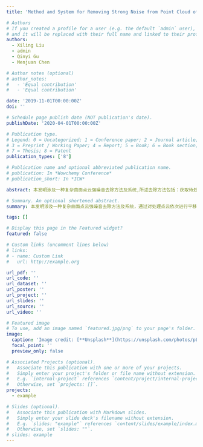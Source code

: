 ```yaml
---
title: 'Method and System for Removing Strong Noise from Point Cloud of Complex Curved Surface'

# Authors
# If you created a profile for a user (e.g. the default `admin` user), write the username (folder name) here
# and it will be replaced with their full name and linked to their profile.
authors:
  - Xiling Liu
  - admin
  - Qinyi Gu
  - Menjuan Chen

# Author notes (optional)
# author_notes:
#   - 'Equal contribution'
#   - 'Equal contribution'

date: '2019-11-01T00:00:00Z'
doi: ''

# Schedule page publish date (NOT publication's date).
publishDate: '2020-04-01T00:00:00Z'

# Publication type.
# Legend: 0 = Uncategorized; 1 = Conference paper; 2 = Journal article;
# 3 = Preprint / Working Paper; 4 = Report; 5 = Book; 6 = Book section;
# 7 = Thesis; 8 = Patent
publication_types: ['8']

# Publication name and optional abbreviated publication name.
# publication: In *Wowchemy Conference*
# publication_short: In *ICW*

abstract: 本发明涉及一种复杂曲面点云强噪音去除方法及系统,所述去除方法包括：获取待处理点云Ω,所述待处理点云Ω由N+1个原始空间点组成；对各所述原始空间点进行平移变换,得到平移点云Ω’；对所述平移点云Ω’进行旋转变换,得到旋转点云Φ；对所述旋转点云Φ进行坐标变更变换,得到系数点云Я；对所述系数点云Я进行旋转平移变换,得到去噪结果点云F。本发明通过对处理点云依次进行平移变换、旋转变换、坐标变更变换及旋转平移变换,即可得到去噪结果点云,整个过程可不依赖人工设定参数,排除人为的干扰,提高去噪精度,从而实现在较大的范围内有效去除复杂连续曲面点云中强噪音。

# Summary. An optional shortened abstract.
summary: 本发明涉及一种复杂曲面点云强噪音去除方法及系统，通过对处理点云依次进行平移变换、旋转变换、坐标变更变换及旋转平移变换,即可得到去噪结果点云,整个过程可不依赖人工设定参数,排除人为的干扰,提高去噪精度,从而实现在较大的范围内有效去除复杂连续曲面点云中强噪音。

tags: []

# Display this page in the Featured widget?
featured: false

# Custom links (uncomment lines below)
# links:
# - name: Custom Link
#   url: http://example.org

url_pdf: ''
url_code: ''
url_dataset: ''
url_poster: ''
url_project: ''
url_slides: ''
url_source: ''
url_video: ''

# Featured image
# To use, add an image named `featured.jpg/png` to your page's folder.
image:
  caption: 'Image credit: [**Unsplash**](https://unsplash.com/photos/pLCdAaMFLTE)'
  focal_point: ''
  preview_only: false

# Associated Projects (optional).
#   Associate this publication with one or more of your projects.
#   Simply enter your project's folder or file name without extension.
#   E.g. `internal-project` references `content/project/internal-project/index.md`.
#   Otherwise, set `projects: []`.
projects:
  - example

# Slides (optional).
#   Associate this publication with Markdown slides.
#   Simply enter your slide deck's filename without extension.
#   E.g. `slides: "example"` references `content/slides/example/index.md`.
#   Otherwise, set `slides: ""`.
# slides: example
---
```


<!-- {{% callout note %}}
Click the _Cite_ button above to demo the feature to enable visitors to import publication metadata into their reference management software.
{{% /callout %}}

{{% callout note %}}
Create your slides in Markdown - click the _Slides_ button to check out the example.
{{% /callout %}}

Supplementary notes can be added here, including [code, math, and images](https://wowchemy.com/docs/writing-markdown-latex/). -->
